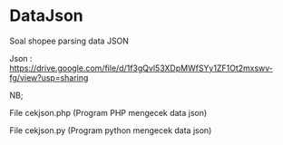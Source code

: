 # DataJson

Soal shopee parsing data JSON

Json : https://drive.google.com/file/d/1f3gQvl53XDpMWfSYy1ZF1Ot2mxswv-fg/view?usp=sharing

NB;

File cekjson.php (Program PHP mengecek data json)

File cekjson.py (Program python mengecek data json)
